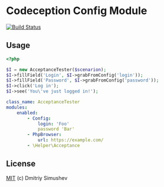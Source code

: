 # Codeception Config Module

[![Build Status](https://travis-ci.org/JustBlackBird/codeception-config-module.svg)](https://travis-ci.org/JustBlackBird/codeception-config-module)

## Usage

```php
<?php

$I = new AcceptanceTester($scenarion);
$I->fillField('Login', $I->grabFromConfig('login'));
$I->fillField('Password', $I->grabFromConfig('password'));
$I->click('Log in');
$I->see('You\'ve just logged in!');

```

```yaml
class_name: AcceptanceTester
modules:
    enabled:
        - Config:
            login: 'Foo'
            password 'Bar'
        - PhpBrowser:
            url: https://example.com/
        - \Helper\Acceptance
```

## License

[MIT](http://opensource.org/licenses/MIT) (c) Dmitriy Simushev

